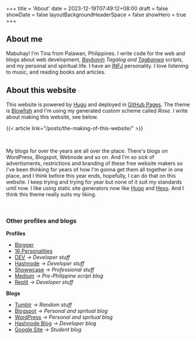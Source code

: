 +++
title = 'About'
date = 2023-12-19T07:49:12+08:00
draft = false
showDate = false
layoutBackgroundHeaderSpace = false
showHero = true
+++

## About me

Mabuhay! I'm Tina from Palawan, Philippines. I write code for the web and blogs about web development, *[Baybayin](https://en.wikipedia.org/wiki/Baybayin) Tagalog and [Tagbanwa](https://en.wikipedia.org/wiki/Tagbanwa_script)* scripts, and my personal and spiritual life. I have an [INFJ](https://www.16personalities.com/profiles/89121c2e06f1d) personality. I love listening to music, and reading books and articles.

## About this website

This website is powered by [Hugo](https://gohugo.io/) and deployed in [GitHub Pages](https://pages.github.com/). The theme is [Blowfish](https://blowfish.page) and I'm using my generated custom scheme called *Rose*. I write about making this website, see below.

{{< article link="/posts/the-making-of-this-website/" >}}

<br>

My blogs for over the years are all over the place. There's blogs on WordPress, Blogspot, Webnode and so on. And I'm so sick of advertisments, restrictions and branding of these free website makers so I've been thinking for years of how I'm gonna get them all together in one place, and I think before this year ends, hopefully, I can do that on this website. I keep trying and trying for year but none of it suit my standards until now. I like using static site generators now like [Hugo](https://gohugo.io/) and [Hexo](https://hexo.io/). And I think this theme really suits my liking.

<br>

### Other profiles and blogs

**Profiles**

- <u>[Blogger](http://blogger.com/profile/00512453527376213974)</u>
- <u>[16 Personalities](https://16personalities.com/profiles/89121c2e06f1d)</u>
- <u>[DEV](https://dev.to/mksalada)</u> *-> Developer stuff*
- <u>[Hashnode](https://hashnode.com/@tinasalada)</u> *-> Developer stuff*
- <u>[Showwcase](https://www.showwcase.com/mksalada)</u> *-> Professional stuff*
- <u>[Medium](https://medium.com/@mksalada)</u> *-> Pre-Philippine script blog*
- <u>[Replit](https://replit.com/@tinasalada)</u> *-> Developer stuff*

**Blogs**

- <u>[Tumblr](https://mksalada.tumblr.com/)</u> *-> Random stuff*
- <u>[Blogspot](https://mksalada.blogspot.com/)</u> *-> Personal and spritual blog*
- <u>[WordPress](https://tinsalada.wordpress.com/)</u> *-> Personal and spritual blog*
- <u>[Hashnode Blog](https://mks.hashnode.dev/)</u> *-> Developer blog*
- <u>[Google Site](https://sites.google.com/psu.palawan.edu.ph/mksalada/)</u> *-> Student blog*
